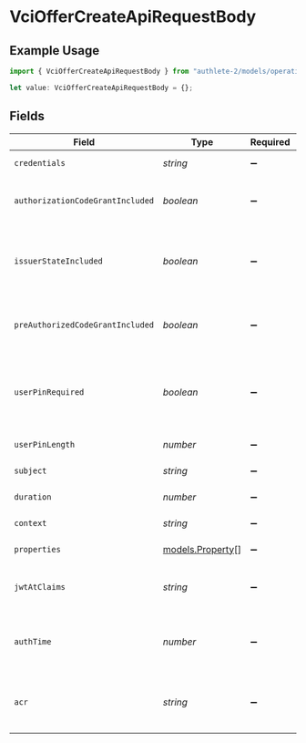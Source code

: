 # VciOfferCreateApiRequestBody

## Example Usage

```typescript
import { VciOfferCreateApiRequestBody } from "authlete-2/models/operations";

let value: VciOfferCreateApiRequestBody = {};
```

## Fields

| Field                                                                                                                                       | Type                                                                                                                                        | Required                                                                                                                                    | Description                                                                                                                                 |
| ------------------------------------------------------------------------------------------------------------------------------------------- | ------------------------------------------------------------------------------------------------------------------------------------------- | ------------------------------------------------------------------------------------------------------------------------------------------- | ------------------------------------------------------------------------------------------------------------------------------------------- |
| `credentials`                                                                                                                               | *string*                                                                                                                                    | :heavy_minus_sign:                                                                                                                          | The value of the `credentials` object in the JSON format.                                                                                   |
| `authorizationCodeGrantIncluded`                                                                                                            | *boolean*                                                                                                                                   | :heavy_minus_sign:                                                                                                                          | The flag indicating whether the `authorization_code` object is<br/>included in the `grants` object.<br/>                                    |
| `issuerStateIncluded`                                                                                                                       | *boolean*                                                                                                                                   | :heavy_minus_sign:                                                                                                                          | The flag indicating whether the `issuer_state` property is<br/>included in the `authorization_code` object in the `grants`<br/>object.<br/> |
| `preAuthorizedCodeGrantIncluded`                                                                                                            | *boolean*                                                                                                                                   | :heavy_minus_sign:                                                                                                                          | The flag to include the<br/>`urn:ietf:params:oauth:grant-type:pre-authorized_code` object<br/>in the `grants` object.<br/>                  |
| `userPinRequired`                                                                                                                           | *boolean*                                                                                                                                   | :heavy_minus_sign:                                                                                                                          | The value of the `user_pin_required` property in the<br/>`urn:ietf:params:oauth:grant-type:pre-authorized_code` object in<br/>the `grants` object.<br/> |
| `userPinLength`                                                                                                                             | *number*                                                                                                                                    | :heavy_minus_sign:                                                                                                                          | The length of the user PIN to generate.                                                                                                     |
| `subject`                                                                                                                                   | *string*                                                                                                                                    | :heavy_minus_sign:                                                                                                                          | The subject associated with the credential offer.                                                                                           |
| `duration`                                                                                                                                  | *number*                                                                                                                                    | :heavy_minus_sign:                                                                                                                          | The duration of the credential offer.                                                                                                       |
| `context`                                                                                                                                   | *string*                                                                                                                                    | :heavy_minus_sign:                                                                                                                          | The general-purpose arbitrary string.                                                                                                       |
| `properties`                                                                                                                                | [models.Property](../../models/property.md)[]                                                                                               | :heavy_minus_sign:                                                                                                                          | Extra properties to associate with the credential offer.                                                                                    |
| `jwtAtClaims`                                                                                                                               | *string*                                                                                                                                    | :heavy_minus_sign:                                                                                                                          | Additional claims that are added to the payload part of the JWT<br/>access token.<br/>                                                      |
| `authTime`                                                                                                                                  | *number*                                                                                                                                    | :heavy_minus_sign:                                                                                                                          | The time at which the user authentication was performed during<br/>the course of issuing the credential offer.<br/>                         |
| `acr`                                                                                                                                       | *string*                                                                                                                                    | :heavy_minus_sign:                                                                                                                          | The Authentication Context Class Reference of the user authentication<br/>performed during the course of issuing the credential offer.<br/> |